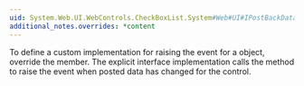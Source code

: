 ```yaml
---
uid: System.Web.UI.WebControls.CheckBoxList.System#Web#UI#IPostBackDataHandler#RaisePostDataChangedEvent
additional_notes.overrides: *content
---
```


<p>To define a custom implementation for raising the event for a <xref href="System.Web.UI.WebControls.CheckBoxList"></xref> object, override the <xref href="System.Web.UI.WebControls.CheckBoxList.RaisePostDataChangedEvent"></xref> member. The explicit interface implementation calls the <xref href="System.Web.UI.WebControls.CheckBoxList.RaisePostDataChangedEvent"></xref> method to raise the event when posted data has changed for the control.</p>


